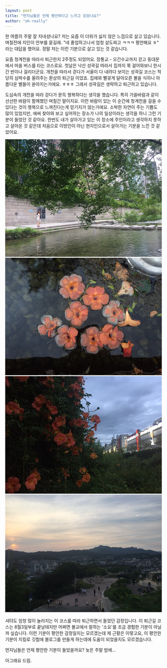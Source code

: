 ```yaml
---
layout: post
title: "먼지님들은 언제 평안하다고 느끼고 있었나요?"
author: "oh-really"
---
```


한 여름의 주말 잘 지내셨나요? 저는 요즘 이 더위가 싫지 않은 느낌으로 살고 있습니다. 며칠전에 지인이 안부를 묻길래. "네 졸업하고나서 엄청 살도찌고 ㅋㅋㅋ 평안해요 ㅎ" 라는 대답을 했어요. 정말 저는 이런 기분으로 살고 있는 것 같습니다. 

요즘 청계천을 따라서 퇴근한지 2주정도 되었어요. 장통교 - 오간수교까지 걷고 동대문에서 마을 버스를 타는 코스로요. 첫날은 낙산 성곽길 따라서 집까지 쭉 걸어와보니 한시간 반이나 걸리더군요. 개천을 따라서 걷다가 서울이 다 내려다 보이는 성곽길 코스는 적당히 심박수를 올려주는 환상의 퇴근길 이었죠. 집에와 뻘겋게 달아오른 볼을 식히니 아름다운 별들이 쏟아지는거에요. ㅎㅎㅎ 그래서 성곽길은 생략하고 퇴근하고 있습니다. 

도심속의 개천을 따라 걷다가 문득 행복하다는 생각을 했습니다. 특히 가을바람과 같이 선선한 바람이 함께했던 며칠간 말이지요. 이런 바람이 있는 이 순간에 청계천을 걸을 수 있다는 것이 행복으로 느껴진다는게 믿기지가 않는거에요. 소박한 자연이 주는 기쁨도 많이 있었지만, 애써 찾아와 보고 싶어하는 장소가 나의 일상이라는 생각을 하니 그런 기분이 들었던 것 같아요. 한번도 내가 살아가고 있는 이 장소에 주인이라고 생각하지 못하고 살아온 것 같은데 처음으로 이방인이 아닌 현지인으로서 살아가는 기분을 느낀 것 같았어요. 

![청계천](/assets/images/photo_2018-07-15-22-26-30.jpeg)
![오간수교 출구에 떨어진 꽃](./assets/images/photo_2018-07-15-22-26-28.jpeg)
![오간수교 출구](/assets/images/photo_2018-07-15-22-26-26.jpeg)
![낙산공원 정상](/assets/images/photo_2018-07-15-22-26-17.jpeg)


셔텨도 엄청 많이 눌러지는 이 코스를 따라 퇴근하면서 들었던 감정입니다. 이 퇴근길 코스는 8월3일부로 끝날테지만 어쩌면 불교에서 말하는 '소요'를 조금 경험한 기분이 아닐까 싶습니다. 이런 기분이 평안한 감정일지는 모르겠는데 제 근황은 이렇고요, 이 평안한 기분이 지킬로 깃헙에 블로그를 만들게 하는데에 도움이 되었을지도 모르겠습니다. 

먼지님들은 언제 평안한 기분이 들었을까요?
늦은 주말 밤에...

아그래요 드림.
